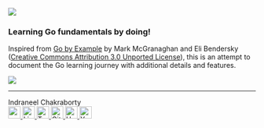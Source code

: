 ![](https://miro.medium.com/v2/resize:fit:384/0*A6EB_Ykks5bPp_rM.gif)

### Learning Go fundamentals by doing!

Inspired from [Go by Example](https://gobyexample.com/) by  Mark McGranaghan and Eli Bendersky ([Creative Commons Attribution 3.0 Unported License](https://creativecommons.org/licenses/by/3.0/)), this is an attempt to document the Go learning journey with additional details and features.

![](https://media.giphy.com/media/v1.Y2lkPTc5MGI3NjExOW93c3ZrZHk2b2p5ZTZ4NjAyMzQ5YmluOGw2bHN1dXJraGc3N3BpayZlcD12MV9pbnRlcm5hbF9naWZfYnlfaWQmY3Q9cw/TLeLKUdIc1tvAxb7ab/giphy.gif)

___

<p>
      Indraneel Chakraborty <br>
    <a href="mailto:hello.indraneel@gmail.com" target="_blank">
      <img width="25" height="25" src="https://freepngimg.com/save-icon/66407-account-icons-wallpaper-desktop-computer-in-sign/512x512" alt="gmail" >
    </a>
    <a href="https://www.linkedin.com/in/indraneelchakraborty/" target="_blank">
      <img width="25" height="25" src="https://static-exp1.licdn.com/sc/h/al2o9zrvru7aqj8e1x2rzsrca" alt="Linkedin" >
    </a>
    <a href="https://sites.google.com/view/indraneelchakraborty" target="_blank">
    </a>
    <a href="https://twitter.com/ineelhere" target="_blank">
      <img width="25" height="25" src="https://abs.twimg.com/favicons/twitter.ico" alt="Twitter" >
    </a>    
    <a href="https://github.com/ineelhere" target="_blank">
      <img width="25" height="25"  src="https://github.com/fluidicon.png" alt="Github">
    </a>
     <a href="https://indraneel.hashnode.dev/" target="_blank">
      <img width="25" height="25"  src="https://cdn.hashnode.com/res/hashnode/image/upload/v1611902473383/CDyAuTy75.png" alt="Hashnode">
    </a>
    <a href="https://www.youtube.com/channel/UCbIMzl7rOj0FkamVf_aBM8w" target="_blank">
      <img width="25" height="25" src="https://www.youtube.com/s/desktop/28b67e7f/img/favicon_48.png" alt="YouTube" >
    </a>
  </p>